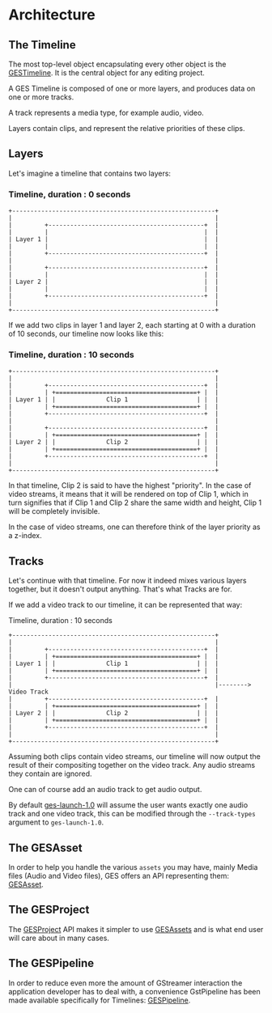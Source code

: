 Architecture
============

## The Timeline

The most top-level object encapsulating every other object is the
[GESTimeline](#GESTimeline). It is the central object for any editing
project.


A GES Timeline is composed of one or more layers, and produces data on one or more tracks.

A track represents a media type, for example audio, video.

Layers contain clips, and represent the relative priorities of these clips.

## Layers

Let's imagine a timeline that contains two layers:

### Timeline, duration : 0 seconds

```
+--------------------------------------------------------+
|                                                        |
|         +-------------------------------------------+  |
|         |                                           |  |
| Layer 1 |                                           |  |
|         |                                           |  |
|         +-------------------------------------------+  |
|                                                        |
|         +-------------------------------------------+  |
|         |                                           |  |
| Layer 2 |                                           |  |
|         |                                           |  |
|         +-------------------------------------------+  |
|                                                        |
+--------------------------------------------------------+
```

If we add two clips in layer 1 and layer 2, each starting at 0 with a duration
of 10 seconds, our timeline now looks like this:

### Timeline, duration : 10 seconds

```
+--------------------------------------------------------+
|                                                        |
|         +-------------------------------------------+  |
|         | +=======================================+ |  |
| Layer 1 | |              Clip 1                   | |  |
|         | +=======================================+ |  |
|         +-------------------------------------------+  |
|                                                        |
|         +-------------------------------------------+  |
|         | +=======================================+ |  |
| Layer 2 | |              Clip 2                   | |  |
|         | +=======================================+ |  |
|         +-------------------------------------------+  |
|                                                        |
+--------------------------------------------------------+
```

In that timeline, Clip 2 is said to have the highest "priority". In the case of
video streams, it means that it will be rendered on top of Clip 1, which in
turn signifies that if Clip 1 and Clip 2 share the same width and height, Clip
1 will be completely invisible.

In the case of video streams, one can therefore think of the layer priority as
a z-index.

## Tracks

Let's continue with that timeline. For now it indeed mixes various layers
together, but it doesn't output anything. That's what Tracks are for.

If we add a video track to our timeline, it can be represented that way:

Timeline, duration : 10 seconds

```
+--------------------------------------------------------+
|                                                        |
|         +-------------------------------------------+  |
|         | +=======================================+ |  |
| Layer 1 | |              Clip 1                   | |  |
|         | +=======================================+ |  |
|         +-------------------------------------------+  |
|                                                        |--------> Video Track
|         +-------------------------------------------+  |
|         | +=======================================+ |  |
| Layer 2 | |              Clip 2                   | |  |
|         | +=======================================+ |  |
|         +-------------------------------------------+  |
|                                                        |
+--------------------------------------------------------+
```

Assuming both clips contain video streams, our timeline will now output the
result of their compositing together on the video track. Any audio streams they
contain are ignored.

One can of course add an audio track to get audio output.

By default [ges-launch-1.0](ges-launch.html) will assume the user wants
exactly one audio track and one video track, this can be modified through the
`--track-types` argument to `ges-launch-1.0`.

## The GESAsset

In order to help you handle the various `assets` you may have, mainly Media files (Audio
and Video files), GES offers an API representing them: [GESAsset](GESAsset.html).

## The GESProject

The [GESProject](GESProject.html) API makes it simpler to use [GESAssets](GESAsset.html)
and is what end user will care about in many cases. 

## The GESPipeline

In order to reduce even more the amount of GStreamer interaction the
application developer has to deal with, a convenience GstPipeline has
been made available specifically for Timelines: [GESPipeline](GESPipeline.html).
